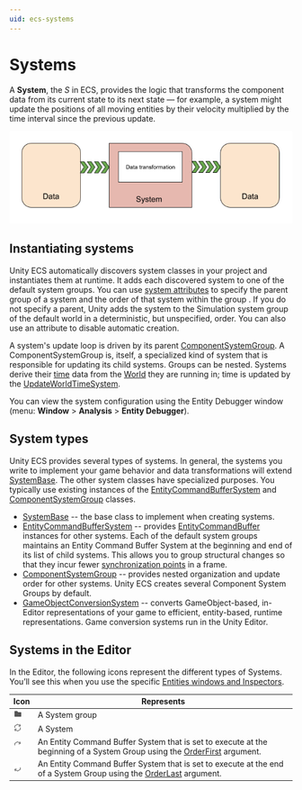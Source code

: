 ```yaml
---
uid: ecs-systems
---
```

# Systems

A **System**, the *S* in ECS,  provides the logic that transforms the component data from its current state to its next state — for example, a system might update the positions of all moving entities by their velocity multiplied by the time interval since the previous update.

![](images/BasicSystem.png)

## Instantiating systems

Unity ECS automatically discovers system classes in your project and instantiates them at runtime. It adds each discovered system to one of the default system groups. You can use [system attributes] to specify the parent group of a system and the order of that system within the group . If you do not specify a parent, Unity adds the system to the Simulation system group of the default world in a deterministic, but unspecified, order. You can also use an attribute to disable automatic creation.

A system's update loop is driven by its parent [ComponentSystemGroup]. A ComponentSystemGroup is, itself, a specialized kind of system that is responsible for updating its child systems. Groups can be nested. Systems derive their [time] data from the [World] they are running in; time is updated by the [UpdateWorldTimeSystem].

You can view the system configuration using the Entity Debugger window (menu: **Window** > **Analysis** > **Entity Debugger**). 

<a name="types"></a>
## System types

Unity ECS provides several types of systems. In general, the systems you write to implement your game behavior and data transformations will extend [SystemBase]. The other system classes have specialized purposes. You typically use existing instances of the [EntityCommandBufferSystem] and [ComponentSystemGroup] classes. 

* [SystemBase] -- the base class to implement when creating systems.
* [EntityCommandBufferSystem] -- provides [EntityCommandBuffer] instances for other systems. Each of the default system groups maintains an Entity Command Buffer System at the beginning and end of its list of child systems. This allows you to group structural changes so that they incur fewer [synchronization points] in a frame.
* [ComponentSystemGroup] -- provides nested organization and update order for other systems. Unity ECS creates several Component System Groups by default.
* [GameObjectConversionSystem] -- converts GameObject-based, in-Editor representations of your game to efficient, entity-based, runtime representations. Game conversion systems run in the Unity Editor.

[ComponentSystemGroup]: xref:ecs-system-update-order
[EntityCommandBufferSystem]: xref:ecs-entity-command-buffer
[EntityCommandBuffer]: xref:Unity.Entities.EntityCommandBuffer
[OnCreate()]: xref:Unity.Entities.ComponentSystemBase.OnCreate*
[OnDestroy()]: xref:Unity.Entities.ComponentSystemBase.OnDestroy*
[OnStartRunning()]: xref:Unity.Entities.ComponentSystemBase.OnStartRunning*
[OnStopRunning()]: xref:Unity.Entities.ComponentSystemBase.OnStopRunning*
[OnUpdate()]: xref:Unity.Entities.SystemBase.OnUpdate*
[synchronization points]: xref:sync-points
[system attributes]: system_update_order.md#attributes
[SystemBase]: xref:Unity.Entities.SystemBase
[World]: xref:Unity.Entities.World
[GameObject conversion systems]: gp_overview.md
[GameObjectConversionSystem]: gp_overview.md
[time]: xref:Unity.Core.TimeData
[World]: xref:Unity.Entities.World
[UpdateWorldTimeSystem]: xref:Unity.Entities.UpdateWorldTimeSystem
[system events]: #system-events
[C# Job System]: https://docs.unity3d.com/Manual/JobSystem.html
[system groups]: system_update_order.md#groups
[system attributes]: system_update_order.md#attributes
[ComponentSystem]: https://docs.unity3d.com/Packages/com.unity.entities@0.5/manual/entity_iteration_foreach.html

## Systems in the Editor

In the Editor, the following icons represent the different types of Systems. You’ll see this when you use the specific [Entities windows and Inspectors](editor-workflows.md).

|**Icon**|**Represents**|
|---|---|
|![](images/editor-system-group.png)| A System group|
|![](images/editor-system.png)| A System|
|![](images/editor-system-start-step.png)| An Entity Command Buffer System that is set to execute at the beginning of a System Group using the [OrderFirst](xref:Unity.Entities.UpdateInGroupAttribute.OrderFirst) argument.|
|![](images/editor-system-end-step.png)| An Entity Command Buffer System that is set to execute at the end of a System Group using the [OrderLast]((xref:Unity.Entities.UpdateInGroupAttribute.OrderLast)) argument.|

